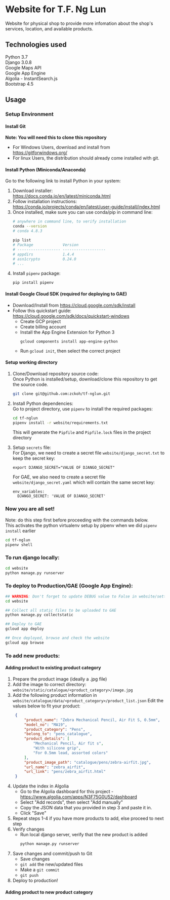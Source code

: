 # Website for T.F. Ng Lun 

Website for physical shop to provide more infomation about the shop's services, location, and available products.

## Technologies used
Python 3.7  
Django 3.0.8  
Google Maps API  
Google App Engine  
Algolia - InstantSearch.js  
Bootstrap 4.5


## Usage

### Setup Environment

#### Install Git
**Note: You will need this to clone this repository**
- For Windows Users, download and install from https://gitforwindows.org/
- For linux Users, the distribution should already come installed with git.

#### Install Python (Miniconda/Anaconda)
Go to the following link to install Python in your system:  
1) Download installer:  
    https://docs.conda.io/en/latest/miniconda.html
2) Follow installation instructions:  
    https://conda.io/projects/conda/en/latest/user-guide/install/index.html
3) Once installed, make sure you can use conda/pip in command line:
    ```bash
    # anywhere in command line, to verify installation
    conda --version
    # conda 4.8.3

    pip list
    # Package             Version
    # ------------------- -------------------
    # appdirs             1.4.4
    # asn1crypto          0.24.0
    # ...
    ```
4) Install `pipenv` package:
    ```
    pip install pipenv
    ```

#### Install Google Cloud SDK (required for deploying to GAE)
- Download/Install from https://cloud.google.com/sdk/install  
- Follow this quickstart guide: https://cloud.google.com/sdk/docs/quickstart-windows
  - Create GCP project
  - Create billing account
  - Install the App Engine Extension for Python 3
    ```
    gcloud components install app-engine-python
    ```
  - Run `gcloud init`, then select the correct project

#### Setup working directory
1) Clone/Download repository source code:  
    Once Python is installed/setup, download/clone this repository to get the source code.
    ```bash
    git clone git@github.com:zckoh/tf-nglun.git
    ```

2) Install Python dependencies:  
    Go to project directory, use `pipenv` to install the required packages:
    ```bash
    cd tf-nglun
    pipenv install -r website/requirements.txt
    ```
    This will generate the `Pipfile` and `Pipfile.lock` files in the project directory

3) Setup `secrets` file:  
    For Django, we need to create a secret file `website/django_secret.txt` to keep the secret key:
    ```
    export DJANGO_SECRET="VALUE OF DJANGO_SECRET"
    ```
    For GAE, we also need to create a secret file `website/django_secret.yaml` which will contain the same secret key:
    ```
    env_variables:
      DJANGO_SECRET: 'VALUE OF DJANGO_SECRET'
    ``` 

### Now you are all set!

Note: do this step first before proceeding with the commands below.  
This activates the python virtualenv setup by pipenv when we did `pipenv install` earlier
```bash
cd tf-nglun
pipenv shell
```

### To run django locally:
```bash
cd website
python manage.py runserver
```

### To deploy to Production/GAE (Google App Engine):
```bash
## WARNING: Don't forget to update DEBUG value to False in website/settings.py 
cd website

## Collect all static files to be uploaded to GAE
python manage.py collectstatic

## Deploy to GAE
gcloud app deploy

## Once deployed, browse and check the website
gcloud app browse
```

### To add new products:
#### Adding product to existing product category
1) Prepare the product image (ideally a .jpg file)
2) Add the image to correct directory:  `website/static/catalogue/<product_category>/image.jpg`
3) Add the following product information in `website/catalogue/data/<product_category>/product_list.json`
   Edit the values below to fit your product:
   ```json
    {
        "product_name": "Zebra Mechanical Pencil, Air Fit S, 0.5mm",
        "model_no": "MA19",
        "product_category": "Pens",
        "belong_to": "pens_catalogue",
        "product_details": [
            "Mechanical Pencil, Air fit s",
            "With silicone grip",
            "For 0.5mm lead, assorted colors"
        ],
        "product_image_path": "catalogue/pens/zebra-airfit.jpg",
        "url_name": "zebra_airfit",
        "url_link": "pens/zebra_airfit.html"
    }
   ```
4) Update the index in Algolia
   - Go to the Algolia dashboard for this project - https://www.algolia.com/apps/N3F75G0U52/dashboard
   - Select "Add records", then select "Add manually"
   - Copy the JSON data that you provided in step 3 and paste it in.
   - Click "Save"
5) Repeat steps 1-4 if you have more products to add, else proceed to next step
5) Verify changes
   - Run local django server, verify that the new product is added
     ```bash
     python manage.py runserver
     ```
6) Save changes and commit/push to Git
   - Save changes
   - `git add` the new/updated files
   - Make a `git commit`
   - `git push`
7) Deploy to production!


#### Adding product to new product category